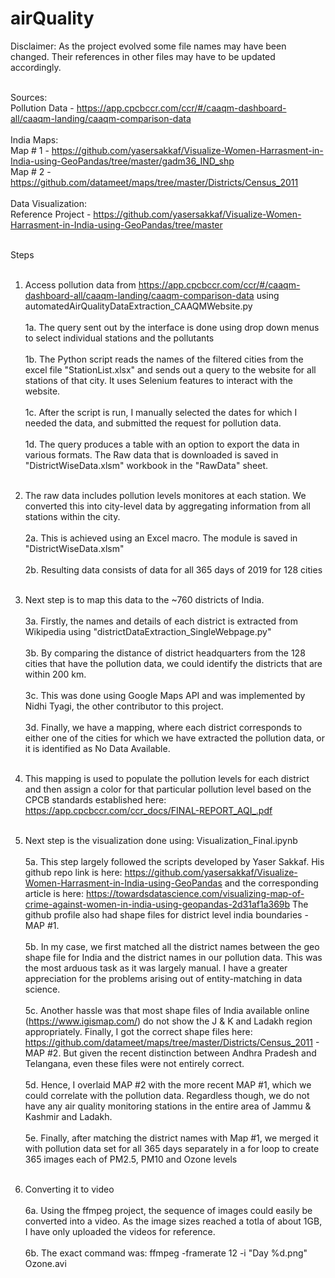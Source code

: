 # airQuality

Disclaimer: As the project evolved some file names may have been changed. Their references in other files may have to be updated accordingly.<br /><br />

Sources:<br />
Pollution Data - https://app.cpcbccr.com/ccr/#/caaqm-dashboard-all/caaqm-landing/caaqm-comparison-data <br /><br />
India Maps:<br />
Map # 1 - https://github.com/yasersakkaf/Visualize-Women-Harrasment-in-India-using-GeoPandas/tree/master/gadm36_IND_shp<br />
Map # 2 - https://github.com/datameet/maps/tree/master/Districts/Census_2011<br /><br />
Data Visualization:<br />
Reference Project - https://github.com/yasersakkaf/Visualize-Women-Harrasment-in-India-using-GeoPandas/tree/master<br /><br />

Steps<br /><br />

1. Access pollution data from https://app.cpcbccr.com/ccr/#/caaqm-dashboard-all/caaqm-landing/caaqm-comparison-data using automatedAirQualityDataExtraction_CAAQMWebsite.py <br /><br />
	1a. The query sent out by the interface is done using drop down menus to select individual stations and the pollutants <br /><br />
	1b. The Python script reads the names of the filtered cities from the excel file "StationList.xlsx" and sends out a query to the website for all stations of that city. It uses Selenium features to interact with the website. <br /><br />
	1c. After the script is run, I manually selected the dates for which I needed the data, and submitted the request for pollution data. <br /><br />
	1d. The query produces a table with an option to export the data in various formats. The Raw data that is downloaded is saved in "DistrictWiseData.xlsm" workbook in the "RawData" sheet. <br /><br />

2. The raw data includes pollution levels monitores at each station. We converted this into city-level data by aggregating information from all stations within the city. <br /><br />
	2a. This is achieved using an Excel macro. The module is saved in "DistrictWiseData.xlsm" <br /><br />
	2b. Resulting data consists of data for all 365 days of 2019 for 128 cities <br /><br />

3. Next step is to map this data to the ~760 districts of India. <br /><br />
	3a. Firstly, the names and details of each district is extracted from Wikipedia using "districtDataExtraction_SingleWebpage.py" <br /><br />
	3b. By comparing the distance of district headquarters from the 128 cities that have the pollution data, we could identify the districts that are within 200 km. <br /><br />
	3c. This was done using Google Maps API and was implemented by Nidhi Tyagi, the other contributor to this project. <br /><br />
	3d. Finally, we have a mapping, where each district corresponds to either one of the cities for which we have extracted the pollution data, or it is identified as No Data Available. <br /><br />

4. This mapping is used to populate the pollution levels for each district and then assign a color for that particular pollution level based on the CPCB standards established here: https://app.cpcbccr.com/ccr_docs/FINAL-REPORT_AQI_.pdf <br /><br />

5. Next step is the visualization done using: Visualization_Final.ipynb <br /><br />
	5a. This step largely followed the scripts developed by Yaser Sakkaf. His github repo link is here: https://github.com/yasersakkaf/Visualize-Women-Harrasment-in-India-using-GeoPandas and the corresponding article is here: https://towardsdatascience.com/visualizing-map-of-crime-against-women-in-india-using-geopandas-2d31af1a369b
The github profile also had shape files for district level india boundaries - MAP #1. <br /><br />
	5b. In my case, we first matched all the district names between the geo shape file for India and the district names in our pollution data. This was the most arduous task as it was largely manual. I have a greater appreciation for the problems arising out of entity-matching in data science. <br /><br />
	5c. Another hassle was that most shape files of India available online (https://www.igismap.com/) do not show the J & K and Ladakh region appropriately. Finally, I got the correct shape files here: https://github.com/datameet/maps/tree/master/Districts/Census_2011 - MAP #2. But given the recent distinction between Andhra Pradesh and Telangana, even these files were not entirely correct. <br /><br />
	5d. Hence, I overlaid MAP #2 with the more recent MAP #1, which we could correlate with the pollution data. Regardless though, we do not have any air quality monitoring stations in the entire area of Jammu & Kashmir and Ladakh. <br /><br />
	5e. Finally, after matching the district names with Map #1, we merged it with pollution data set for all 365 days separately in a for loop to create 365 images each of PM2.5, PM10 and Ozone levels <br /><br />

6. Converting it to video <br /><br />
	6a. Using the ffmpeg project, the sequence of images could easily be converted into a video. As the image sizes reached a totla of about 1GB, I have only uploaded the videos for reference. <br /><br />
	6b. The exact command was: ffmpeg -framerate 12 -i "Day %d.png" Ozone.avi 
